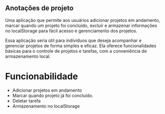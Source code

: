 ## Anotações de projeto

Uma aplicação que permite aos usuários adicionar projetos em andamento, marcar quando um projeto foi concluído, excluir e armazenar informações no localStorage para fácil acesso e gerenciamento dos projetos.

Essa aplicação seria útil para indivíduos que deseja acompanhar e gerenciar projetos de forma simples e eficaz. Ela oferece funcionalidades básicas para o controle de projetos e tarefas, com a conveniência de armazenamento local.

# Funcionabilidade

- Adicionar projetos  em andamento
- Marcar quando projeto já foi concluído.
- Deletar tarefa
- Armazenamento no localStorage

